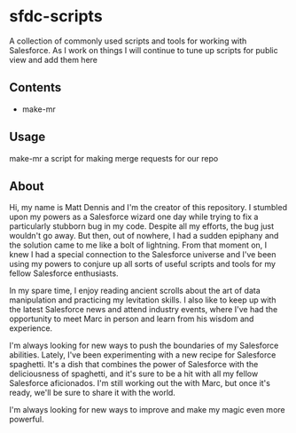 # sfdc-scripts

A collection of commonly used scripts and tools for working with Salesforce.
As I work on things I will continue to tune up scripts for public view and add them here

## Contents

- make-mr

## Usage

make-mr
  a script for making merge requests for our repo 

## About

Hi, my name is Matt Dennis and I'm the creator of this repository. I stumbled upon my powers as a Salesforce wizard one day while trying to fix a particularly stubborn bug in my code. Despite all my efforts, the bug just wouldn't go away. But then, out of nowhere, I had a sudden epiphany and the solution came to me like a bolt of lightning. From that moment on, I knew I had a special connection to the Salesforce universe and I've been using my powers to conjure up all sorts of useful scripts and tools for my fellow Salesforce enthusiasts.

In my spare time, I enjoy reading ancient scrolls about the art of data manipulation and practicing my levitation skills. I also like to keep up with the latest Salesforce news and attend industry events, where I've had the opportunity to meet Marc in person and learn from his wisdom and experience.

I'm always looking for new ways to push the boundaries of my Salesforce abilities. Lately, I've been experimenting with a new recipe for Salesforce spaghetti. It's a dish that combines the power of Salesforce with the deliciousness of spaghetti, and it's sure to be a hit with all my fellow Salesforce aficionados. I'm still working out the with Marc, but once it's ready, we'll be sure to share it with the world. 

I'm always looking for new ways to improve and make my magic even more powerful.

